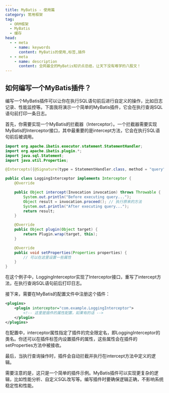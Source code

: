 ```yaml
---
title: MyBatis - 使用篇
category: 常用框架
tag:
  - ORM框架
  - MyBatis 
  - 缓存
head:
  - - meta
    - name: keywords
      content: MyBatis的使用,标签,插件
  - - meta
    - name: description
      content: 全网最全的MyBatis知识点总结，让天下没有难学的八股文！
---
```






## 如何编写一个MyBatis插件？

编写一个MyBatis插件可以让你在执行SQL语句前后进行自定义的操作，比如日志记录、性能监控等。下面我将演示一个简单的MyBatis插件，它会在执行查询SQL语句前打印一条日志。

首先，你需要实现一个MyBatis的拦截器（Interceptor）。一个拦截器需要实现MyBatis的Interceptor接口，其中最重要的是intercept方法，它会在执行SQL语句前后被调用。

```java
import org.apache.ibatis.executor.statement.StatementHandler;
import org.apache.ibatis.plugin.*;
import java.sql.Statement;
import java.util.Properties;

@Intercepts({@Signature(type = StatementHandler.class, method = "query", args = {Statement.class, org.apache.ibatis.session.ResultHandler.class})})

public class LoggingInterceptor implements Interceptor {
    @Override

    public Object intercept(Invocation invocation) throws Throwable {
        System.out.println("Before executing query...");
        Object result = invocation.proceed(); // 执行原来的方法
        System.out.println("After executing query...");
        return result;
    }

    @Override
    public Object plugin(Object target) {
        return Plugin.wrap(target, this);
    }

    @Override
    public void setProperties(Properties properties) {
        // 可以在这里设置一些属性
    }
}
```



在这个例子中，LoggingInterceptor实现了Interceptor接口，重写了intercept方法，在执行查询SQL语句前后打印日志。

接下来，需要在MyBatis的配置文件中注册这个插件：

```xml
<plugins>
    <plugin interceptor="com.example.LoggingInterceptor">
        <!-- 这里是插件的属性配置，如果有的话 -->
    </plugin>
</plugins>
```

在配置中，interceptor属性指定了插件的完全限定名，即LoggingInterceptor的类名。你还可以在插件标签内设置插件的属性，这些属性会在插件的setProperties方法中被接收。

最后，当执行查询操作时，插件会自动拦截并执行在intercept方法中定义的逻辑。

需要注意的是，这只是一个简单的插件示例。MyBatis插件可以实现更复杂的逻辑，比如性能分析、自定义SQL改写等。编写插件时要确保逻辑正确，不影响系统稳定性和性能。











